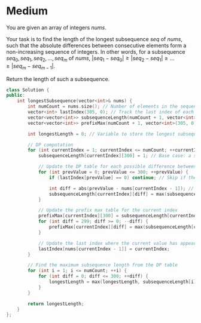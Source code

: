 # Medium

You are given an array of integers $nums$.

Your task is to find the length of the longest subsequence $seq$ of $nums$, such that the absolute differences between consecutive elements form a non-increasing sequence of integers. In other words, for a subsequence $seq_0, seq_1, seq_2, ..., seq_m$ of $nums$, $|seq_1 - seq_0| \geq |seq_2 - seq_1| \geq ... \geq |seq_m - seq_{m - 1}|$.

Return the length of such a subsequence.

```cpp
class Solution {
public:
    int longestSubsequence(vector<int>& nums) {
        int numCount = nums.size(); // Number of elements in the sequence
        vector<int> lastIndex(305, 0); // Track the last index of each possible number (0 to 300)
        vector<vector<int>> subsequenceLength(numCount + 1, vector<int>(305, 0)); // DP table to store subsequence lengths
        vector<vector<int>> prefixMax(numCount + 1, vector<int>(305, 0)); // Prefix max table for optimization

        int longestLength = 0; // Variable to store the longest subsequence length found

        // DP computation
        for (int currentIndex = 1; currentIndex <= numCount; ++currentIndex) {
            subsequenceLength[currentIndex][300] = 1; // Base case: a subsequence of just one element

            // Update the DP table for each possible difference between elements
            for (int prevValue = 0; prevValue <= 300; ++prevValue) {
                if (lastIndex[prevValue] == 0) continue; // Skip if there's no previous occurrence of `prevValue`

                int diff = abs(prevValue - nums[currentIndex - 1]); // Calculate the absolute difference between current and previous values
                subsequenceLength[currentIndex][diff] = max(subsequenceLength[currentIndex][diff], prefixMax[lastIndex[prevValue]][diff] + 1);
            }

            // Update the prefix max table for the current index
            prefixMax[currentIndex][300] = subsequenceLength[currentIndex][300];
            for (int diff = 299; diff >= 0; --diff) {
                prefixMax[currentIndex][diff] = max(subsequenceLength[currentIndex][diff], prefixMax[currentIndex][diff + 1]);
            }

            // Update the last index where the current value has appeared
            lastIndex[nums[currentIndex - 1]] = currentIndex;
        }

        // Find the maximum subsequence length from the DP table
        for (int i = 1; i <= numCount; ++i) {
            for (int diff = 0; diff <= 300; ++diff) {
                longestLength = max(longestLength, subsequenceLength[i][diff]);
            }
        }

        return longestLength;
    }
};

```
